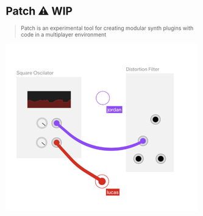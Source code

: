 # Patch ⚠️ WIP

> Patch is an experimental tool for creating modular synth plugins with code in a multiplayer environment

![screenshot](assets/screenshot.png)
